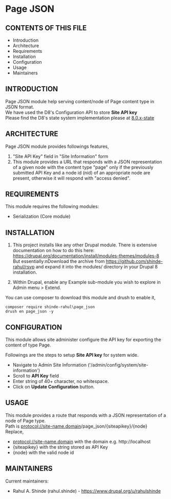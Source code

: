 Page JSON
====

CONTENTS OF THIS FILE
---------------------   
* Introduction
* Architecture
* Requirements
* Installation
* Configuration
* Usage
* Maintainers

INTRODUCTION
------------

Page JSON module help serving content/node of Page content type in JSON format.\
We have used the D8's Configuration API to store **Site API key**\
Please find the D8's state system implementation please at [8.0.x-state](https://github.com/shinde-rahul/page_json/tree/8.0.x-state "Branch: 8.0.x-state")


ARCHITECTURE
------------

Page JSON module provides followings features,
1. "Site API Key" field in "Site Information" form
2. This module provides a URL that responds with a JSON representation of 
  a given node with the content type "page" only if the previously submitted 
  API Key and a node id (nid) of an appropriate node are present, 
  otherwise it will respond with "access denied". 

REQUIREMENTS	
------------

This module requires the following modules:
* Serialization (Core module)


INSTALLATION
------------

1. This project installs like any other Drupal module. There is extensive
documentation on how to do this here:
https://drupal.org/documentation/install/modules-themes/modules-8 
But essentially:nDownload the archive from https://github.com/shinde-rahul/rsvp
and expand it into the modules/ directory in your Drupal 8 installation.

2. Within Drupal, enable any Example sub-module you wish to explore in Admin
menu > Extend.

You can use composer to download this module and drush to enable it,
```
composer require shinde-rahul\page_json
drush en page_json -y
```


CONFIGURATION
-------------

This module allows site administer configure the API key for exporting 
the content of type Page.

Followings are the steps to setup **Site API key** for system wide.
* Navigate to Admin Site Information ('/admin/config/system/site-information')
* Scroll to **API Key** field
* Enter string of 40+ character, no whitespace.
* Click on **Update Configuration** button.


USAGE
-----

This module provides a route that responds with a JSON representation of a node 
of Page type. \
Path is <protocol://site-name.domain>/page_json/{siteapikey}/{node} \
Replace,
* <protocol://site-name.domain> with the domain e.g. http://localhost
* {siteapikey} with the string stored as API Key
* {node} with the valid node id

MAINTAINERS
-----------

Current maintainers:
* Rahul A. Shinde (rahul.shinde) - https://www.drupal.org/u/rahulshinde
